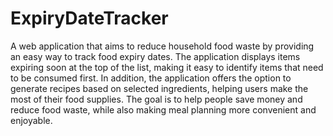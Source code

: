 # ExpiryDateTracker
A web application that aims to reduce household food waste by providing an easy way to track food expiry dates. The application displays items expiring soon at the top of the list, making it easy to identify items that need to be consumed first. In addition, the application offers the option to generate recipes based on selected ingredients, helping users make the most of their food supplies. The goal is to help people save money and reduce food waste, while also making meal planning more convenient and enjoyable.

